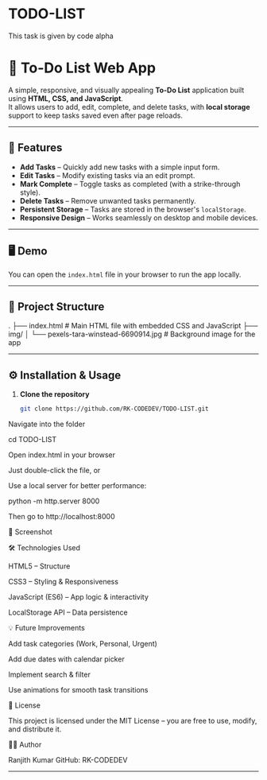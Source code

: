 # TODO-LIST
This task is given by code alpha
# 📝 To-Do List Web App

A simple, responsive, and visually appealing **To-Do List** application built using **HTML, CSS, and JavaScript**.  
It allows users to add, edit, complete, and delete tasks, with **local storage** support to keep tasks saved even after page reloads.

---

## 🚀 Features

- **Add Tasks** – Quickly add new tasks with a simple input form.  
- **Edit Tasks** – Modify existing tasks via an edit prompt.  
- **Mark Complete** – Toggle tasks as completed (with a strike-through style).  
- **Delete Tasks** – Remove unwanted tasks permanently.  
- **Persistent Storage** – Tasks are stored in the browser's `localStorage`.  
- **Responsive Design** – Works seamlessly on desktop and mobile devices.  

---

## 🖥️ Demo
You can open the `index.html` file in your browser to run the app locally.

---

## 📂 Project Structure
.
├── index.html # Main HTML file with embedded CSS and JavaScript
├── img/
│ └── pexels-tara-winstead-6690914.jpg # Background image for the app


---

## ⚙️ Installation & Usage

1. **Clone the repository**
   ```bash
   git clone https://github.com/RK-CODEDEV/TODO-LIST.git


Navigate into the folder

cd TODO-LIST


Open index.html in your browser

Just double-click the file, or

Use a local server for better performance:

python -m http.server 8000


Then go to http://localhost:8000

📸 Screenshot

🛠️ Technologies Used

HTML5 – Structure

CSS3 – Styling & Responsiveness

JavaScript (ES6) – App logic & interactivity

LocalStorage API – Data persistence

💡 Future Improvements

Add task categories (Work, Personal, Urgent)

Add due dates with calendar picker

Implement search & filter

Use animations for smooth task transitions

📜 License

This project is licensed under the MIT License – you are free to use, modify, and distribute it.

👨‍💻 Author

Ranjith Kumar
GitHub: RK-CODEDEV


---

